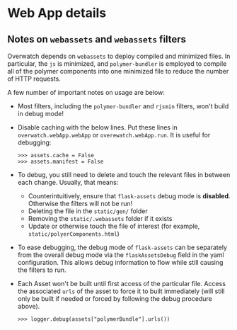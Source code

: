 # Web App details

## Notes on `webassets` and `webassets` filters

Overwatch depends on `webassets` to deploy compiled and minimized files. In particular, the `js` is minimized,
and `polymer-bundler` is employed to compile all of the polymer components into one minimized file to reduce
the number of HTTP requests. 

A few number of important notes on usage are below:

- Most filters, including the `polymer-bundler` and `rjsmin` filters, won't build in debug mode!
- Disable caching with the below lines. Put these lines in `overwatch.webApp.webApp` or `overewatch.webApp.run`.
  It is useful for debugging: 

    ``` 
    >>> assets.cache = False
    >>> assets.manifest = False
    ```

- To debug, you still need to delete and touch the relevant files in between each change. Usually, that means:
    - Counterintuitively, ensure that `flask-assets` debug mode is **disabled**. Otherwise the filters will
      not be run!
    - Deleting the file in the `static/gen/` folder
    - Removing the `static/.webassets` folder if it exists
    - Update or otherwise touch the file of interest (for example, `static/polyerComponents.html`)
- To ease debugging, the debug mode of `flask-assets` can be separately from the overall debug mode via
  the `flaskAssetsDebug` field in the yaml configuration. This allows debug information to flow while still
  causing the filters to run.
- Each Asset won't be built until first access of the particular file. Access the associated `urls` of the
  asset to force it to built immediately (will still only be built if needed or forced by following the 
  debug procedure above).

    ```
    >>> logger.debug(assets["polymerBundle"].urls())
    ```
